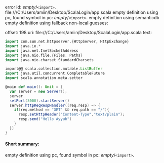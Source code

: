 error id: _empty_/`<import>`.
file:///C:/Users/amiin/Desktop/ScalaLogin/app.scala
empty definition using pc, found symbol in pc: _empty_/`<import>`.
empty definition using semanticdb
empty definition using fallback
non-local guesses:

offset: 198
uri: file:///C:/Users/amiin/Desktop/ScalaLogin/app.scala
text:
```scala
import com.sun.net.httpserver.{HttpServer, HttpExchange}
import java.io.*
import java.net.InetSocketAddress
import java.nio.file.{Files, Paths}
import java.nio.charset.StandardCharsets

import@@ scala.collection.mutable.ListBuffer
import java.util.concurrent.CompletableFuture
import scala.annotation.meta.setter

@main def main(): Unit = {
  var server = new Server();
  server.
  setPort(3000).startServer()
  server.httpReqRespHandler((req,resp) => {
    if(req.method == "GET" && req.path == "/"){
      resp.setHttpHeader("Content-Type","text/plain");
      resp.send("Hello Ayyub")
    }
  })
}


```


#### Short summary: 

empty definition using pc, found symbol in pc: _empty_/`<import>`.